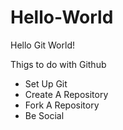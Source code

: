 Hello-World
===========

Hello Git World!

Thigs to do with Github
- Set Up Git
- Create A Repository
- Fork A Repository
- Be Social

